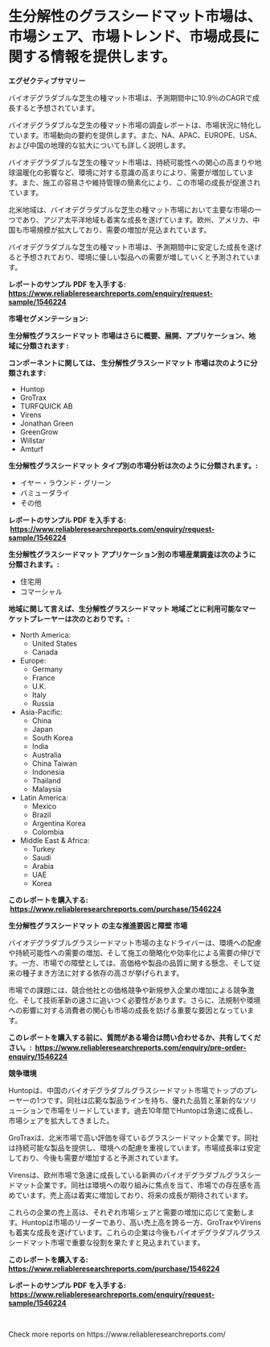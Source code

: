 <p><h1>生分解性のグラスシードマット市場は、市場シェア、市場トレンド、市場成長に関する情報を提供します。</h1></p><p><strong>エグゼクティブサマリー</strong></p>
<p><p>バイオデグラダブルな芝生の種マット市場は、予測期間中に10.9％のCAGRで成長すると予想されています。</p><p>バイオデグラダブルな芝生の種マット市場の調査レポートは、市場状況に特化しています。市場動向の要約を提供します。また、NA、APAC、EUROPE、USA、および中国の地理的な拡大についても詳しく説明します。</p><p>バイオデグラダブルな芝生の種マット市場は、持続可能性への関心の高まりや地球温暖化の影響など、環境に対する意識の高まりにより、需要が増加しています。また、施工の容易さや維持管理の簡素化により、この市場の成長が促進されています。</p><p>北米地域は、バイオデグラダブルな芝生の種マット市場において主要な市場の一つであり、アジア太平洋地域も着実な成長を遂げています。欧州、アメリカ、中国も市場規模が拡大しており、需要の増加が見込まれています。</p><p>バイオデグラダブルな芝生の種マット市場は、予測期間中に安定した成長を遂げると予想されており、環境に優しい製品への需要が増していくと予測されています。</p></p>
<p><strong>レポートのサンプル PDF を入手する: <a href="https://www.reliableresearchreports.com/enquiry/request-sample/1546224">https://www.reliableresearchreports.com/enquiry/request-sample/1546224</a></strong></p>
<p><strong>市場セグメンテーション:</strong></p>
<p><strong> 生分解性グラスシードマット 市場はさらに概要、展開、アプリケーション、地域に分類されます :</strong></p>
<p><strong>コンポーネントに関しては、 生分解性グラスシードマット 市場は次のように分類されます: &nbsp;</strong></p>
<p><ul><li>Huntop</li><li>GroTrax</li><li>TURFQUICK AB</li><li>Virens</li><li>Jonathan Green</li><li>GreenGrow</li><li>Willstar</li><li>Amturf</li></ul></p>
<p><strong> 生分解性グラスシードマット タイプ別の市場分析は次のように分類されます。:</strong></p>
<p><ul><li>イヤー・ラウンド・グリーン</li><li>バミューダライ</li><li>その他</li></ul></p>
<p><strong>レポートのサンプル PDF を入手する: &nbsp;<a href="https://www.reliableresearchreports.com/enquiry/request-sample/1546224">https://www.reliableresearchreports.com/enquiry/request-sample/1546224</a></strong></p>
<p><strong> 生分解性グラスシードマット アプリケーション別の市場産業調査は次のように分類されます。:</strong></p>
<p><ul><li>住宅用</li><li>コマーシャル</li></ul></p>
<p><strong>地域に関して言えば、生分解性グラスシードマット 地域ごとに利用可能なマーケットプレーヤーは次のとおりです。:</strong></p>
<p><ul>
    <li>
        North America:
        <ul>
            <li>United States</li>
            <li>Canada</li>
        </ul>
    </li>
    <li>
        Europe:
        <ul>
            <li>Germany</li>
            <li>France</li>
            <li>U.K.</li>
            <li>Italy</li>
            <li>Russia</li>
        </ul>
    </li>
    <li>
        Asia-Pacific:
        <ul>
            <li>China</li>
            <li>Japan</li>
            <li>South Korea</li>
            <li>India</li>
            <li>Australia</li>
            <li>China Taiwan</li>
            <li>Indonesia</li>
            <li>Thailand</li>
            <li>Malaysia</li>
        </ul>
    </li>
    <li>
        Latin America:
        <ul>
            <li>Mexico</li>
            <li>Brazil</li>
            <li>Argentina Korea</li>
            <li>Colombia</li>
        </ul>
    </li>
    <li>
        Middle East & Africa:
        <ul>
            <li>Turkey</li>
            <li>Saudi</li>
            <li>Arabia</li>
            <li>UAE</li>
            <li>Korea</li>
        </ul>
    </li>
    </ul></p>
<p><strong>このレポートを購入する: &nbsp;<a href="https://www.reliableresearchreports.com/purchase/1546224">https://www.reliableresearchreports.com/purchase/1546224</a></strong></p>
<p><strong>生分解性グラスシードマット の主な推進要因と障壁 市場</strong></p>
<p><p>バイオデグラダブルグラスシードマット市場の主なドライバーは、環境への配慮や持続可能性への需要の増加、そして施工の簡略化や効率化による需要の伸びです。一方、市場での障壁としては、高価格や製品の品質に関する懸念、そして従来の種子まき方法に対する依存の高さが挙げられます。</p><p>市場での課題には、競合他社との価格競争や新規参入企業の増加による競争激化、そして技術革新の速さに追いつく必要性があります。さらに、法規制や環境への影響に対する消費者の関心も市場の成長を妨げる重要な要因となっています。</p></p>
<p><strong>このレポートを購入する前に、質問がある場合は問い合わせるか、共有してください。:&nbsp; <a href="https://www.reliableresearchreports.com/enquiry/pre-order-enquiry/1546224">https://www.reliableresearchreports.com/enquiry/pre-order-enquiry/1546224</a></strong></p>
<p><strong>競争環境</strong></p>
<p><p>Huntopは、中国のバイオデグラダブルグラスシードマット市場でトップのプレーヤーの1つです。同社は広範な製品ラインを持ち、優れた品質と革新的なソリューションで市場をリードしています。過去10年間でHuntopは急速に成長し、市場シェアを拡大してきました。</p><p>GroTraxは、北米市場で高い評価を得ているグラスシードマット企業です。同社は持続可能な製品を提供し、環境への配慮を重視しています。市場成長率は安定しており、今後も需要が増加すると予測されています。</p><p>Virensは、欧州市場で急速に成長している新興のバイオデグラダブルグラスシードマット企業です。同社は環境への取り組みに焦点を当て、市場での存在感を高めています。売上高は着実に増加しており、将来の成長が期待されています。</p><p>これらの企業の売上高は、それぞれ市場シェアと需要の増加に応じて変動します。Huntopは市場のリーダーであり、高い売上高を誇る一方、GroTraxやVirensも着実な成長を遂げています。これらの企業は今後もバイオデグラダブルグラスシードマット市場で重要な役割を果たすと見込まれています。</p></p>
<p><strong>このレポートを購入する: &nbsp; <a href="https://www.reliableresearchreports.com/purchase/1546224">https://www.reliableresearchreports.com/purchase/1546224</a></strong></p>
<p><strong>レポートのサンプル PDF を入手する: &nbsp;<a href="https://www.reliableresearchreports.com/enquiry/request-sample/1546224">https://www.reliableresearchreports.com/enquiry/request-sample/1546224</a></strong><strong></strong></p>
<p>&nbsp;</p>
<p>Check more reports on https://www.reliableresearchreports.com/</p>